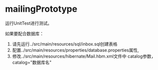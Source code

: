 mailingPrototype
================
运行UnitTest进行测试。

如果要配合数据库：
  1. 请先运行../src/main/resources/sql/inbox.sql创建表格
  2. 配置../src/main/resources/properties/database.properties属性,
  3. 修改../src/main/resources/hibernate/Mail.hbm.xml文件中
	      <class name="com.hesong.mail.model.Mail" table="cc_mail_t_inbox" catalog="mail">
	   catalog参数，catalog="数据库名"
